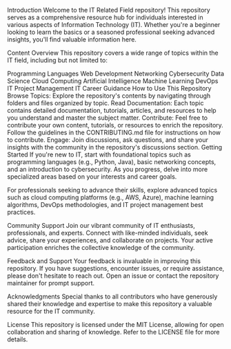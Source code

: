Introduction
Welcome to the IT Related Field repository! This repository serves as a comprehensive resource hub for individuals interested in various aspects of Information Technology (IT). Whether you're a beginner looking to learn the basics or a seasoned professional seeking advanced insights, you'll find valuable information here.

Content Overview
This repository covers a wide range of topics within the IT field, including but not limited to:

Programming Languages
Web Development
Networking
Cybersecurity
Data Science
Cloud Computing
Artificial Intelligence
Machine Learning
DevOps
IT Project Management
IT Career Guidance
How to Use This Repository
Browse Topics: Explore the repository's contents by navigating through folders and files organized by topic.
Read Documentation: Each topic contains detailed documentation, tutorials, articles, and resources to help you understand and master the subject matter.
Contribute: Feel free to contribute your own content, tutorials, or resources to enrich the repository. Follow the guidelines in the CONTRIBUTING.md file for instructions on how to contribute.
Engage: Join discussions, ask questions, and share your insights with the community in the repository's discussions section.
Getting Started
If you're new to IT, start with foundational topics such as programming languages (e.g., Python, Java), basic networking concepts, and an introduction to cybersecurity. As you progress, delve into more specialized areas based on your interests and career goals.

For professionals seeking to advance their skills, explore advanced topics such as cloud computing platforms (e.g., AWS, Azure), machine learning algorithms, DevOps methodologies, and IT project management best practices.

Community Support
Join our vibrant community of IT enthusiasts, professionals, and experts. Connect with like-minded individuals, seek advice, share your experiences, and collaborate on projects. Your active participation enriches the collective knowledge of the community.

Feedback and Support
Your feedback is invaluable in improving this repository. If you have suggestions, encounter issues, or require assistance, please don't hesitate to reach out. Open an issue or contact the repository maintainer for prompt support.

Acknowledgments
Special thanks to all contributors who have generously shared their knowledge and expertise to make this repository a valuable resource for the IT community.

License
This repository is licensed under the MIT License, allowing for open collaboration and sharing of knowledge. Refer to the LICENSE file for more details.

